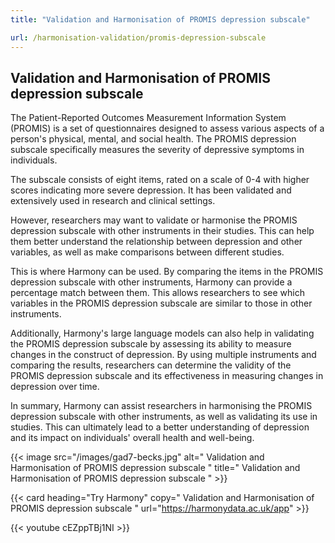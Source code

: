 ```yaml
---
title: "Validation and Harmonisation of PROMIS depression subscale"

url: /harmonisation-validation/promis-depression-subscale
---
```


## Validation and Harmonisation of PROMIS depression subscale

The Patient-Reported Outcomes Measurement Information System (PROMIS) is a set of questionnaires designed to assess various aspects of a person's physical, mental, and social health. The PROMIS depression subscale specifically measures the severity of depressive symptoms in individuals.

The subscale consists of eight items, rated on a scale of 0-4 with higher scores indicating more severe depression. It has been validated and extensively used in research and clinical settings.

However, researchers may want to validate or harmonise the PROMIS depression subscale with other instruments in their studies. This can help them better understand the relationship between depression and other variables, as well as make comparisons between different studies.

This is where Harmony can be used. By comparing the items in the PROMIS depression subscale with other instruments, Harmony can provide a percentage match between them. This allows researchers to see which variables in the PROMIS depression subscale are similar to those in other instruments.

Additionally, Harmony's large language models can also help in validating the PROMIS depression subscale by assessing its ability to measure changes in the construct of depression. By using multiple instruments and comparing the results, researchers can determine the validity of the PROMIS depression subscale and its effectiveness in measuring changes in depression over time.

In summary, Harmony can assist researchers in harmonising the PROMIS depression subscale with other instruments, as well as validating its use in studies. This can ultimately lead to a better understanding of depression and its impact on individuals' overall health and well-being. 


{{< image src="/images/gad7-becks.jpg" alt=" Validation and Harmonisation of PROMIS depression subscale " title=" Validation and Harmonisation of PROMIS depression subscale " >}}

{{< card heading="Try Harmony" copy=" Validation and Harmonisation of PROMIS depression subscale " url="https://harmonydata.ac.uk/app" >}}

{{< youtube cEZppTBj1NI >}}



